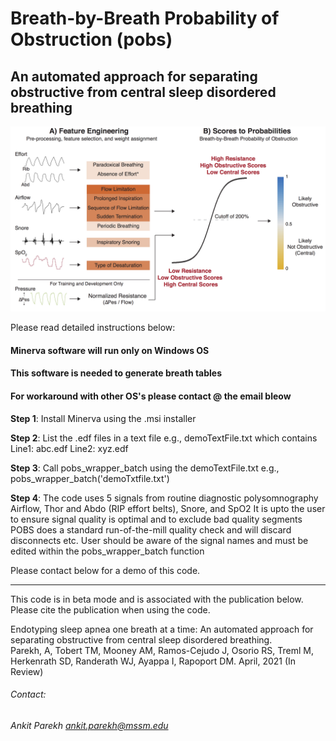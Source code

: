 # Breath-by-Breath Probability of Obstruction (pobs)
## An automated approach for separating obstructive from central sleep disordered breathing

<img src="https://github.com/aparek/pobs/blob/5b2d2de9b56516cadc62a90b3fbfbedaf86a1447/docs/version1_Artboard%201.png" alt="approach" width="600"/>

Please read detailed instructions below:

#### Minerva software will run only on Windows OS  
#### This software is needed to generate breath tables  
#### For workaround with other OS's please contact @ the email bleow  

**Step 1**: Install Minerva using the .msi installer

**Step 2**: List the .edf files in a text file
        e.g.,
        demoTextFile.txt which contains 
        Line1: abc.edf
        Line2: xyz.edf

**Step 3**: Call pobs_wrapper_batch using the demoTextFile.txt
        e.g., 
        pobs_wrapper_batch('demoTxtfile.txt')
        
**Step 4**: The code uses 5 signals from routine diagnostic polysomnography
        Airflow, Thor and Abdo (RIP effort belts), Snore, and SpO2
        It is upto the user to ensure signal quality is optimal and to exclude bad quality segments
        POBS does a standard run-of-the-mill quality check and will discard disconnects etc. 
        User should be aware of the signal names and must be edited within the pobs_wrapper_batch function



Please contact below for a demo of this code.  

------------------------------
This code is in beta mode and is associated with the publication below. Please cite the publication when using the code. 

Endotyping sleep apnea one breath at a time: An automated approach for separating obstructive from central sleep disordered breathing.  
Parekh, A, Tobert TM, Mooney AM, Ramos-Cejudo J, Osorio RS, Treml M, Herkenrath SD, Randerath WJ, Ayappa I, Rapoport DM. April, 2021 (In Review)

###### Contact:
###### Ankit Parekh ankit.parekh@mssm.edu
